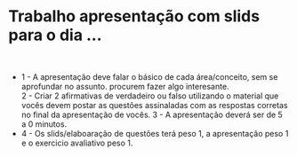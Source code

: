 <h1>Trabalho apresentação com slids para o dia ...</h1>
<br/>

<ul>
   <li>1 - A apresentação deve falar o básico de cada área/conceito,
sem se aprofundar no assunto. procurem fazer algo interesante.</li>

  </li>2 - Criar 2 afirmativas de verdadeiro ou falso utilizando o
material que vocês devem postar as questões assinaladas com
as respostas corretas no final da apresentação de vocês.</li>

  </li>3 - A apresentação deverá ser de 5 a 0 minutos.</li>

  <li>4 - Os slids/elaboaração de questões terá peso 1, a apresentação
peso 1 e o exercicio avaliativo peso 1.</li>
</ul>

